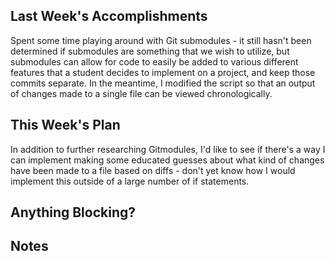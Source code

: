 ## Last Week's Accomplishments

Spent some time playing around with Git submodules - it still hasn't been determined if submodules are something that we wish to utilize, but submodules can allow for code to easily be added to various different features that a student decides to implement on a project, and keep those commits separate. In the meantime, I modified the script so that an output of changes made to a single file can be viewed chronologically. 

## This Week's Plan

In addition to further researching Gitmodules, I'd like to see if there's a way I can implement making some educated guesses about what kind of changes have been made to a file based on diffs - don't yet know how I would implement this outside of a large number of if statements.

## Anything Blocking?

## Notes
